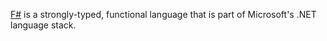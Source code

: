 [F#](http://www.tryfsharp.org/Explore) is a strongly-typed, functional language that is part of Microsoft's .NET language stack.
